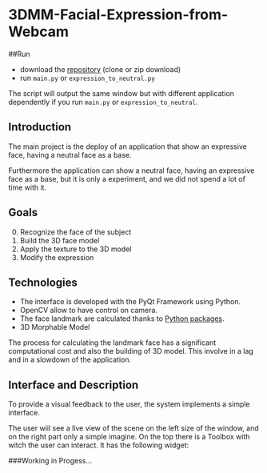 # 3DMM-Facial-Expression-from-Webcam

##Run
- download the [repository](https://github.com/AlessandroSoci/3DMM-Facial-Expression-from-Webcam.git) (clone or zip download)
- run `main.py` or `expression_to_neutral.py`

The script will output the same window but with different application dependently if you run `main.py` or `expression_to_neutral`.

## Introduction
The main project is the deploy of an application that show an expressive face, having a neutral face as a base. 

Furthermore the application can show a neutral face, having an expressive face as a base, but it is only a experiment,
and we did not spend a lot of time with it.

## Goals
0. Recognize the face of the subject
1. Build the 3D face model
2. Apply the texture to the 3D model
3. Modify the expression

## Technologies
- The interface is developed with the PyQt Framework using Python.
- OpenCV allow to have control on camera.
- The face landmark are calculated thanks to [Python packages](https://github.com/ageitgey/face_recognition).
- 3D Morphable Model

The process for calculating the landmark face has a significant computational cost and also the building of 3D model.
This involve in a lag and in a slowdown of the application.

## Interface and Description
To provide a visual feedback to the user, the system implements a simple interface.

The user wiil see a live view of the scene on the left size of the window, and on the right part only a simple imagine.
On the top there is a Toolbox with witch the user can interact. It has the following widget:


###Working in Progess...
